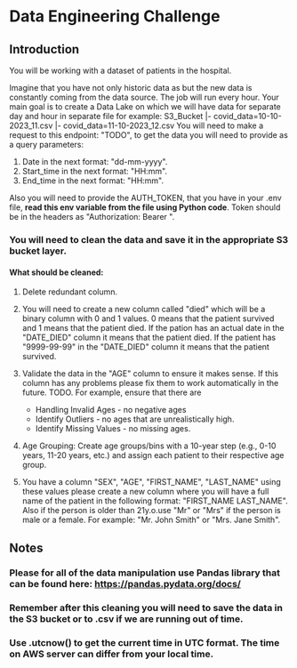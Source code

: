 
# Data Engineering Challenge

## Introduction
You will be working with a dataset of patients in the hospital.

Imagine that you have not only historic data as but the new data is constantly coming from the data source. 
The job will run every hour. Your main goal is to create a Data Lake on which we will have data for 
separate day and hour in separate file for example:
S3_Bucket
|- covid_data=10-10-2023_11.csv
|- covid_data=11-10-2023_12.csv
You will need to make a request to this endpoint: "TODO", to get the data you will need to provide as a query parameters:
1. Date in the next format: "dd-mm-yyyy". 
2. Start_time in the next format: "HH:mm".
3. End_time in the next format: "HH:mm".

Also you will need to provide the AUTH_TOKEN, that you have in your .env file, 
**read this env variable from the file using Python code**.
Token should be in the headers as "Authorization: Bearer <TOKEN>".

### You will need to clean the data and save it in the appropriate S3 bucket layer.
#### What should be cleaned:
1. Delete redundant column.
2. You will need to create a new column called "died" which will be a binary column with 0
  and 1 values. 0 means that the patient survived and 1 means that the patient died. If the pation has an actual date
  in the "DATE_DIED" column it means that the patient died. If the patient has "9999-99-99" in the "DATE_DIED" column
  it means that the patient survived.
3. Validate the data in the "AGE" column to ensure it makes sense.  If this column has any problems please fix
   them to work automatically in the future.
TODO. For example, ensure that there are
   - Handling Invalid Ages - no negative ages
   - Identify Outliers - no ages that are unrealistically high.
   - Identify Missing Values - no missing ages.

4. Age Grouping:
Create age groups/bins with a 10-year step (e.g., 0-10 years, 11-20 years, etc.) 
and assign each patient to their respective age group.

5. You have a column "SEX", "AGE", "FIRST_NAME", "LAST_NAME" using these values please create a new column where
   you will have a full name of the patient in the following format: "FIRST_NAME LAST_NAME". Also if the person
   is older than 21y.o.use "Mr" or "Mrs" if the person is male or a female.
   For example: "Mr. John Smith" or "Mrs. Jane Smith".

## Notes
### Please for all of the data manipulation use Pandas library that can be found here: https://pandas.pydata.org/docs/
### Remember after this cleaning you will need to save the data in the S3 bucket or to .csv if we are running out of time.
### Use .utcnow() to get the current time in UTC format. The time on AWS server can differ from your local time.
